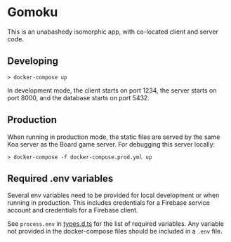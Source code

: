 # Gomoku

This is an unabashedy isomorphic app, with co-located client and server code.

## Developing

```
> docker-compose up
```

In development mode, the client starts on port 1234, the server starts on port 8000, and the database starts on port 5432.

## Production

When running in production mode, the static files are served by the same Koa server as the Board game server. For debugging this server locally:

```
> docker-compose -f docker-compose.prod.yml up
```

## Required .env variables

Several env variables need to be provided for local development or when running in production. This includes credentials for a Firebase service account and credentials for a Firebase client.

See `process.env` in [types.d.ts](types.d.ts) for the list of required variables. Any variable not provided in the docker-compose files should be included in a `.env` file.
